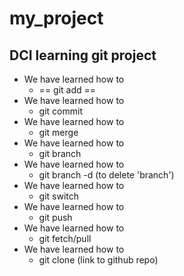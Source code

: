 # my_project
## DCI learning git project
- We have learned how to
  - == git add ==
- We have learned how to
  - git commit
- We have learned how to
  - git merge
- We have learned how to
  - git branch  
- We have learned how to 
  - git branch -d (to delete 'branch')
- We have learned how to
  - git switch
- We have learned how to
  - git push
- We have learned how to
  - git fetch/pull
- We have learned how to 
  - git clone (link to github repo)
